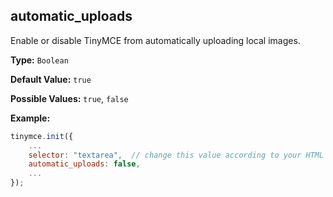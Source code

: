 ## automatic_uploads

Enable or disable TinyMCE from automatically uploading local images.

**Type:** `Boolean`

**Default Value:** `true`

**Possible Values:** `true`, `false`

**Example:**

```js
tinymce.init({
	...
	selector: "textarea",  // change this value according to your HTML
	automatic_uploads: false,
	...
});
```
